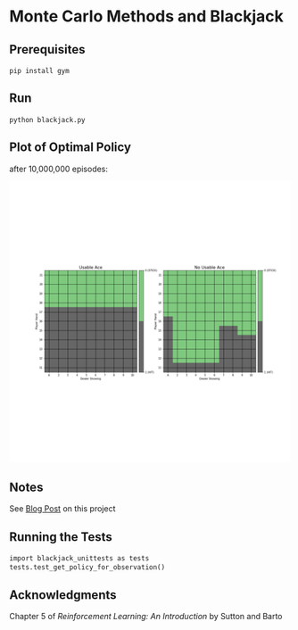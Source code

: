 # Monte Carlo Methods and Blackjack

## Prerequisites
```
pip install gym
```

## Run
```
python blackjack.py
```

## Plot of Optimal Policy
after 10,000,000 episodes:

![optimal policy](images/diag_10000000_800000_-0.041.png)

## Notes
See [Blog Post](https://hollygrimm.com/rl_mc) on this project


## Running the Tests
```
import blackjack_unittests as tests
tests.test_get_policy_for_observation()
```

## Acknowledgments
Chapter 5 of *Reinforcement Learning: An Introduction* by Sutton and Barto
